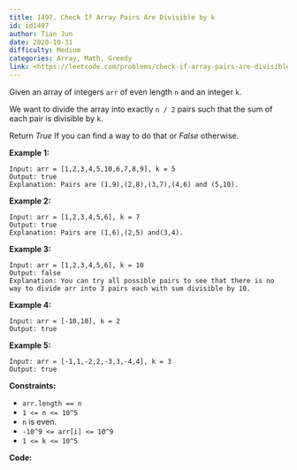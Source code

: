 ```yaml
---
title: 1497. Check If Array Pairs Are Divisible by k
id: id1497
author: Tian Jun
date: 2020-10-31
difficulty: Medium
categories: Array, Math, Greedy
link: <https://leetcode.com/problems/check-if-array-pairs-are-divisible-by-k/description/>
---
```


Given an array of integers `arr` of even length `n` and an integer `k`.

We want to divide the array into exactly `n / 2` pairs such that the sum of
each pair is divisible by `k`.

Return _True_ If you can find a way to do that or _False_ otherwise.



**Example 1:**
            
	Input: arr = [1,2,3,4,5,10,6,7,8,9], k = 5    
	Output: true    
	Explanation: Pairs are (1,9),(2,8),(3,7),(4,6) and (5,10).    

**Example 2:**
            
	Input: arr = [1,2,3,4,5,6], k = 7    
	Output: true    
	Explanation: Pairs are (1,6),(2,5) and(3,4).    

**Example 3:**
            
	Input: arr = [1,2,3,4,5,6], k = 10    
	Output: false    
	Explanation: You can try all possible pairs to see that there is no way to divide arr into 3 pairs each with sum divisible by 10.    

**Example 4:**
            
	Input: arr = [-10,10], k = 2    
	Output: true    

**Example 5:**
            
	Input: arr = [-1,1,-2,2,-3,3,-4,4], k = 3    
	Output: true    



**Constraints:**

  * `arr.length == n`
  * `1 <= n <= 10^5`
  * `n` is even.
  * `-10^9 <= arr[i] <= 10^9`
  * `1 <= k <= 10^5`


**Code:**
